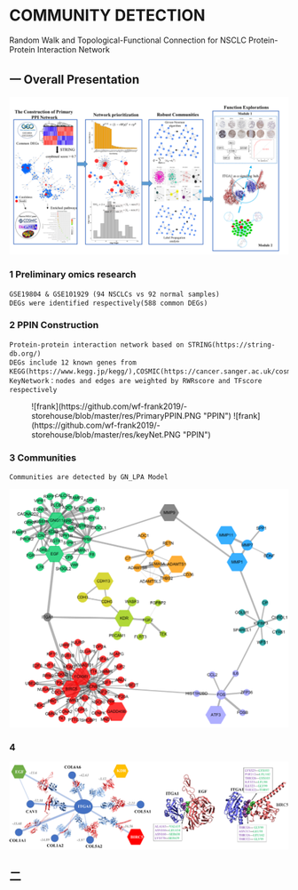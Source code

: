 # COMMUNITY DETECTION
Random Walk and Topological-Functional Connection for NSCLC Protein-Protein Interaction Network 

## 一 Overall Presentation
   ![frank](https://github.com/wf-frank2019/-storehouse/blob/master/res/Outline1.png "Outline")
### 1 Preliminary omics research
	GSE19804 & GSE101929 (94 NSCLCs vs 92 normal samples)
   	DEGs were identified respectively(588 common DEGs)

### 2 PPIN Construction
	Protein-protein interaction network based on STRING(https://string-db.org/)
   	DEGs include 12 known genes from KEGG(https://www.kegg.jp/kegg/),COSMIC(https://cancer.sanger.ac.uk/cosmic/),DisGenet(https://www.disgenet.org/)
	KeyNetwork：nodes and edges are weighted by RWRscore and TFscore respectively
<figure class="half">
   ![frank](https://github.com/wf-frank2019/-storehouse/blob/master/res/PrimaryPPIN.PNG "PPIN")
   ![frank](https://github.com/wf-frank2019/-storehouse/blob/master/res/keyNet.PNG "PPIN")
</figure>

### 3 Communities
	Communities are detected by GN_LPA Model
   ![frank](https://github.com/wf-frank2019/-storehouse/blob/master/res/community.PNG "Module")
    
### 4
   ![frank](https://github.com/wf-frank2019/-storehouse/blob/master/res/ITGA12.PNG "central modeling")
## 二  
### 
